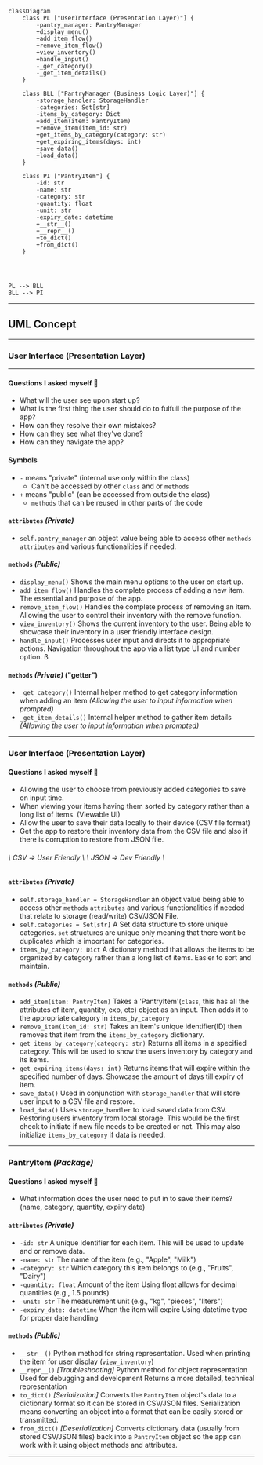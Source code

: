 ```mermaid
classDiagram
    class PL ["UserInterface (Presentation Layer)"] {
        -pantry_manager: PantryManager
        +display_menu()
        +add_item_flow()
        +remove_item_flow()
        +view_inventory()
        +handle_input()
        -_get_category()
        -_get_item_details()
    }

    class BLL ["PantryManager (Business Logic Layer)"] {
        -storage_handler: StorageHandler
        -categories: Set[str]
        -items_by_category: Dict
        +add_item(item: PantryItem)
        +remove_item(item_id: str)
        +get_items_by_category(category: str)
        +get_expiring_items(days: int)
        +save_data()
        +load_data()
    }

    class PI ["PantryItem"] {
        -id: str
        -name: str
        -category: str
        -quantity: float
        -unit: str
        -expiry_date: datetime
        +__str__()
        +__repr__()
        +to_dict()
        +from_dict()
    }




PL --> BLL
BLL --> PI
```
---


## UML Concept
---

### User Interface (Presentation Layer)
---

#### Questions I asked myself 🤔
- What will the user see upon start up?
- What is the first thing the user should do to fulfuil the purpose of the app?
- How can they resolve their own mistakes?
- How can they see what they've done?
- How can they navigate the app?

#### Symbols
- `-` means "private" (internal use only within the class)
    - Can't be accessed by other `class` and or `methods`
- `+` means "public" (can be accessed from outside the class)
    - `methods` that can be reused in other parts of the code

#### `attributes` *(Private)*
- `self.pantry_manager`
an object value being able to access other `methods` `attributes` and various functionalities if needed.

#### `methods` *(Public)*
- `display_menu()`
Shows the main menu options to the user on start up.
- `add_item_flow()`
Handles the complete process of adding a new item. The essential and purpose of the app.
- `remove_item_flow()`
Handles the complete process of removing an item. Allowing the user to control their inventory with the remove function.
- `view_inventory()`
Shows the current inventory to the user. Being able to showcase their inventory in a user friendly interface design.
- `handle_input()`
Processes user input and directs it to appropriate actions. Navigation throughout the app via a list type UI and number option. ß

#### `methods` *(Private)* ("getter")
- `_get_category()`
Internal helper method to get category information when adding an item *(Allowing the user to input information when prompted)*
- `_get_item_details()`
Internal helper method to gather item details *(Allowing the user to input information when prompted)*

---

### User Interface (Presentation Layer)

#### Questions I asked myself 🤔
- Allowing the user to choose from previously added categories to save on input time.
- When viewing your items having them sorted by category rather than a long list of items. (Viewable UI)
- Allow the user to save their data locally to their device (CSV file format)
- Get the app to restore their inventory data from the CSV file and also if there is corruption to restore from JSON file. 

###### *\ CSV => User Friendly \ \ JSON => Dev Friendly \\*

#### `attributes` *(Private)*
- `self.storage_handler = StorageHandler` 
an object value being able to access other `methods` `attributes` and various functionalities if needed that relate to storage (read/write) CSV/JSON File.
- `self.categories = Set[str]` 
A Set data structure to store unique categories. `set` structures are unique only meaning that there wont be duplicates which is important for categories. 
- `items_by_category: Dict` 
A dictionary method that allows the items to be organized by category rather than a long list of items. Easier to sort and maintain. 

#### `methods` *(Public)*
- `add_item(item: PantryItem)`
Takes a 'PantryItem'(`class`, this has all the attributes of item, quantity, exp, etc) object as an input. Then adds it to the appropriate category in `items_by_category`
- `remove_item(item_id: str)` 
Takes an item's unique identifier(ID) then removes that item from the `items_by_category` dictionary.
- `get_items_by_category(category: str)`
Returns all items in a specified category. This will be used to show the users inventory by category and its items. 
- `get_expiring_items(days: int)`
Returns items that will expire within the specified number of days. Showcase the amount of days till expiry of item. 
- `save_data()`
Used in conjunction with `storage_handler` that will store user input to a CSV file and restore. 
- `load_data()`
Uses `storage_handler` to load saved data from CSV. Restoring users inventory from local storage. This would be the first check to initiate if new file needs to be created or not. This may also initialize `items_by_category` if data is needed.

---

### PantryItem *(Package)*

#### Questions I asked myself 🤔
- What information does the user need to put in to save their items? (name, category, quantity, expiry date)

#### `attributes` *(Private)*
- `-id: str`
A unique identifier for each item. This will be used to update and or remove data.
- `-name: str`
The name of the item (e.g., "Apple", "Milk")
- `-category: str`
Which category this item belongs to (e.g., "Fruits", "Dairy")
- `-quantity: float`
Amount of the item
Using float allows for decimal quantities (e.g., 1.5 pounds)
- `-unit: str`
The measurement unit (e.g., "kg", "pieces", "liters")
- `-expiry_date: datetime`
When the item will expire
Using datetime type for proper date handling

#### `methods` *(Public)*
- `__str__()`
Python method for string representation. Used when printing the item for user display (`view_inventory`)
- `__repr__()` *[Troubleshooting]*
Python method for object representation
Used for debugging and development Returns a more detailed, technical representation
- `to_dict()` *[Serialization]*
Converts the `PantryItem` object's data to a dictionary format so it can be stored in CSV/JSON files.
Serialization means converting an object into a format that can be easily stored or transmitted.
- `from_dict()` *[Deserialization]*
Converts dictionary data (usually from stored CSV/JSON files) back into a `PantryItem` object so the app can work with it using object methods and attributes. 

---

